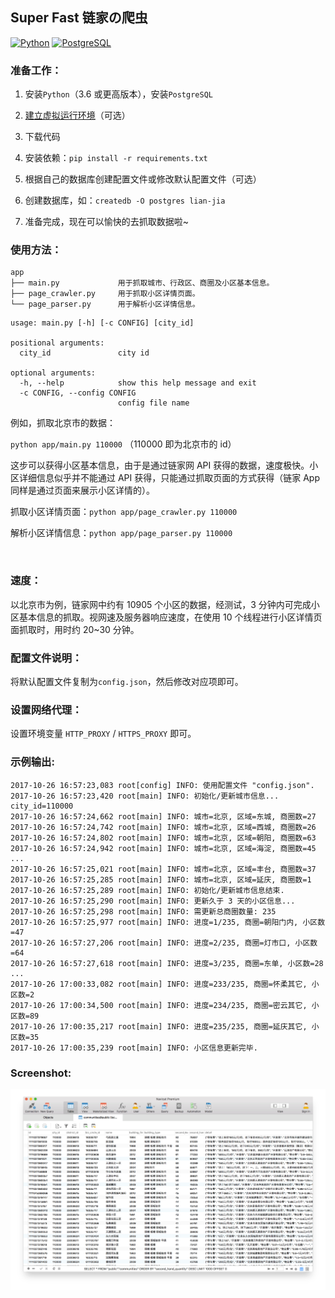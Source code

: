 ## Super Fast 链家の爬虫

[![Python](https://img.shields.io/badge/Python-3.6%2B-brightgreen.svg)](https://www.python.org)
[![PostgreSQL](https://img.shields.io/badge/db-PostgreSQL-blue.svg)](https://www.postgresql.org)


### 准备工作：

1. 安装`Python`（3.6 或更高版本），安装`PostgreSQL`

2. [建立虚拟运行环境](https://www.baidu.com/s?wd=virtualenv)（可选）

3. 下载代码

4. 安装依赖：`pip install -r requirements.txt`

5. 根据自己的数据库创建配置文件或修改默认配置文件（可选）

6. 创建数据库，如：`createdb -O postgres lian-jia`

7. 准备完成，现在可以愉快的去抓取数据啦~


### 使用方法：

```
app
├── main.py             用于抓取城市、行政区、商圈及小区基本信息。
├── page_crawler.py     用于抓取小区详情页面。
└── page_parser.py      用于解析小区详情信息。
```

```
usage: main.py [-h] [-c CONFIG] [city_id]

positional arguments:
  city_id               city id

optional arguments:
  -h, --help            show this help message and exit
  -c CONFIG, --config CONFIG
                        config file name
```

例如，抓取北京市的数据：

`python app/main.py 110000` （110000 即为北京市的 id）

这步可以获得小区基本信息，由于是通过链家网 API 获得的数据，速度极快。小区详细信息似乎并不能通过 API 获得，只能通过抓取页面的方式获得（链家 App 同样是通过页面来展示小区详情的）。

抓取小区详情页面：`python app/page_crawler.py 110000`

解析小区详情信息：`python app/page_parser.py 110000`

<br>


### 速度：

以北京市为例，链家网中约有 10905 个小区的数据，经测试，3 分钟内可完成小区基本信息的抓取。视网速及服务器响应速度，在使用 10 个线程进行小区详情页面抓取时，用时约 20~30 分钟。


### 配置文件说明：

将默认配置文件复制为`config.json`，然后修改对应项即可。


### 设置网络代理：

设置环境变量 `HTTP_PROXY` / `HTTPS_PROXY` 即可。


### 示例输出:

```log
2017-10-26 16:57:23,083 root[config] INFO: 使用配置文件 "config.json".
2017-10-26 16:57:23,420 root[main] INFO: 初始化/更新城市信息... city_id=110000
2017-10-26 16:57:24,662 root[main] INFO: 城市=北京, 区域=东城, 商圈数=27
2017-10-26 16:57:24,742 root[main] INFO: 城市=北京, 区域=西城, 商圈数=26
2017-10-26 16:57:24,802 root[main] INFO: 城市=北京, 区域=朝阳, 商圈数=63
2017-10-26 16:57:24,942 root[main] INFO: 城市=北京, 区域=海淀, 商圈数=45
...
2017-10-26 16:57:25,021 root[main] INFO: 城市=北京, 区域=丰台, 商圈数=37
2017-10-26 16:57:25,285 root[main] INFO: 城市=北京, 区域=延庆, 商圈数=1
2017-10-26 16:57:25,289 root[main] INFO: 初始化/更新城市信息结束.
2017-10-26 16:57:25,290 root[main] INFO: 更新久于 3 天的小区信息...
2017-10-26 16:57:25,298 root[main] INFO: 需更新总商圈数量: 235
2017-10-26 16:57:25,977 root[main] INFO: 进度=1/235, 商圈=朝阳门内, 小区数=47
2017-10-26 16:57:27,206 root[main] INFO: 进度=2/235, 商圈=灯市口, 小区数=64
2017-10-26 16:57:27,618 root[main] INFO: 进度=3/235, 商圈=东单, 小区数=28
...
2017-10-26 17:00:33,082 root[main] INFO: 进度=233/235, 商圈=怀柔其它, 小区数=2
2017-10-26 17:00:34,500 root[main] INFO: 进度=234/235, 商圈=密云其它, 小区数=89
2017-10-26 17:00:35,217 root[main] INFO: 进度=235/235, 商圈=延庆其它, 小区数=35
2017-10-26 17:00:35,239 root[main] INFO: 小区信息更新完毕.
```


### Screenshot:

![数据库截图](docs/data.png)
